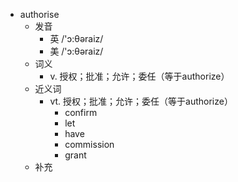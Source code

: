 - authorise
  - 发音
    - 英 /'ɔ:θəraiz/
    - 美 /'ɔ:θəraiz/
  - 词义
    - v. 授权；批准；允许；委任（等于authorize）
  - 近义词
    - vt. 授权；批准；允许；委任（等于authorize）
      - confirm
      - let
      - have
      - commission
      - grant
  - 补充